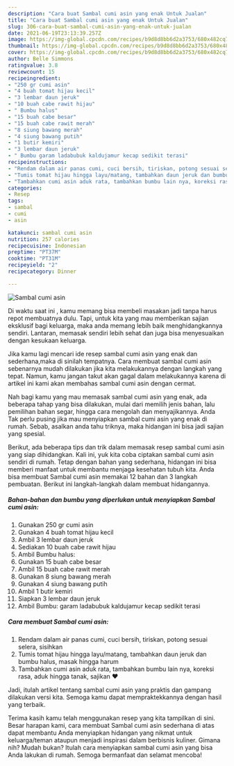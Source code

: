 ```yaml
---
description: "Cara buat Sambal cumi asin yang enak Untuk Jualan"
title: "Cara buat Sambal cumi asin yang enak Untuk Jualan"
slug: 306-cara-buat-sambal-cumi-asin-yang-enak-untuk-jualan
date: 2021-06-19T23:13:39.257Z
image: https://img-global.cpcdn.com/recipes/b9d8d8bb6d2a3753/680x482cq70/sambal-cumi-asin-foto-resep-utama.jpg
thumbnail: https://img-global.cpcdn.com/recipes/b9d8d8bb6d2a3753/680x482cq70/sambal-cumi-asin-foto-resep-utama.jpg
cover: https://img-global.cpcdn.com/recipes/b9d8d8bb6d2a3753/680x482cq70/sambal-cumi-asin-foto-resep-utama.jpg
author: Belle Simmons
ratingvalue: 3.8
reviewcount: 15
recipeingredient:
- "250 gr cumi asin"
- "4 buah tomat hijau kecil"
- "3 lembar daun jeruk"
- "10 buah cabe rawit hijau"
- " Bumbu halus"
- "15 buah cabe besar"
- "15 buah cabe rawit merah"
- "8 siung bawang merah"
- "4 siung bawang putih"
- "1 butir kemiri"
- "3 lembar daun jeruk"
- " Bumbu garam ladabubuk kaldujamur kecap sedikit terasi"
recipeinstructions:
- "Rendam dalam air panas cumi, cuci bersih, tiriskan, potong sesuai selera, sisihkan"
- "Tumis tomat hijau hingga layu/matang, tambahkan daun jeruk dan bumbu halus, masak hingga harum"
- "Tambahkan cumi asin aduk rata, tambahkan bumbu lain nya, koreksi rasa, aduk hingga tanak, sajikan ❤️"
categories:
- Resep
tags:
- sambal
- cumi
- asin

katakunci: sambal cumi asin 
nutrition: 257 calories
recipecuisine: Indonesian
preptime: "PT37M"
cooktime: "PT31M"
recipeyield: "2"
recipecategory: Dinner

---
```



![Sambal cumi asin](https://img-global.cpcdn.com/recipes/b9d8d8bb6d2a3753/680x482cq70/sambal-cumi-asin-foto-resep-utama.jpg)

Di waktu  saat ini , kamu memang bisa membeli masakan jadi tanpa harus repot membuatnya dulu. Tapi, untuk kita yang mau memberikan sajian eksklusif bagi keluarga, maka anda memang lebih baik menghidangkannya sendiri. Lantaran, memasak sendiri lebih sehat dan juga bisa menyesuaikan dengan kesukaan keluarga.

Jika kamu lagi mencari ide resep sambal cumi asin yang enak dan sederhana,maka di sinilah tempatnya. Cara membuat sambal cumi asin  sebenarnya mudah dilakukan jika kita melakukannya dengan langkah yang tepat. Namun, kamu jangan takut akan gagal dalam melakukannya 
karena di artikel ini kami akan membahas sambal cumi asin dengan cermat.  



Nah bagi kamu yang mau memasak sambal cumi asin yang enak, ada beberapa tahap yang bisa dilakukan, mulai dari memilih jenis bahan, lalu pemilihan bahan segar, hingga cara mengolah dan menyajikannya. Anda Tak perlu pusing jika mau menyiapkan sambal cumi asin yang enak di rumah. Sebab, asalkan anda  tahu triknya, maka hidangan ini bisa jadi sajian yang spesial.

Berikut, ada beberapa tips dan trik dalam memasak resep sambal cumi asin yang siap dihidangkan. Kali ini, yuk kita coba ciptakan sambal cumi asin sendiri di rumah. Tetap dengan bahan yang sederhana, hidangan ini bisa memberi manfaat untuk membantu menjaga kesehatan tubuh kita. Anda bisa membuat Sambal cumi asin memakai 12 bahan dan 3 langkah pembuatan. Berikut ini langkah-langkah dalam membuat hidangannya.

<!--inarticleads1-->

##### Bahan-bahan dan bumbu yang diperlukan untuk menyiapkan Sambal cumi asin:

1. Gunakan 250 gr cumi asin
1. Gunakan 4 buah tomat hijau kecil
1. Ambil 3 lembar daun jeruk
1. Sediakan 10 buah cabe rawit hijau
1. Ambil  Bumbu halus:
1. Gunakan 15 buah cabe besar
1. Ambil 15 buah cabe rawit merah
1. Gunakan 8 siung bawang merah
1. Gunakan 4 siung bawang putih
1. Ambil 1 butir kemiri
1. Siapkan 3 lembar daun jeruk
1. Ambil  Bumbu: garam ladabubuk kaldujamur kecap sedikit terasi




<!--inarticleads2-->

##### Cara membuat Sambal cumi asin:

1. Rendam dalam air panas cumi, cuci bersih, tiriskan, potong sesuai selera, sisihkan
1. Tumis tomat hijau hingga layu/matang, tambahkan daun jeruk dan bumbu halus, masak hingga harum
1. Tambahkan cumi asin aduk rata, tambahkan bumbu lain nya, koreksi rasa, aduk hingga tanak, sajikan ❤️




Jadi, itulah artikel tentang  sambal cumi asin  yang praktis dan gampang dilakukan versi kita. Semoga kamu dapat mempraktekkannya dengan hasil yang terbaik. 

Terima kasih kamu telah menggunakan resep yang kita tampilkan di sini. Besar harapan kami, cara membuat  Sambal cumi asin sederhana di atas dapat membantu Anda menyiapkan hidangan yang nikmat untuk keluarga/teman ataupun menjadi inspirasi dalam berbisnis kuliner. Gimana nih? Mudah bukan? Itulah cara menyiapkan sambal cumi asin yang bisa Anda lakukan di rumah. Semoga bermanfaat dan selamat mencoba!

